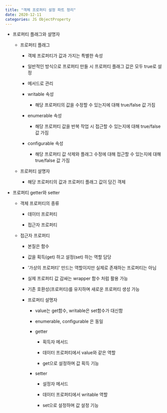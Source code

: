 ```yaml
---
title: "객체 프로퍼티 설정 파트 정리"
date: 2020-12-11
categories: JS ObjectProperty
---
```


- 프로퍼티 플래그와 설명자

  - 프로퍼티 플래그

    - 객체 프로퍼티가 값과 가지는 특별한 속성

    - 일반적인 방식으로 프로퍼티 만들 시 프로퍼티 플래그 값은 모두 true로 설정

    - 메서드로 관리

    - writable 속성

      - 해당 프로퍼티의 값을 수정할 수 있는지에 대해 true/false 값 가짐

    - enumerable 속성

      - 해당 프로퍼티 값을 반복 작업 시 접근할 수 있는지에 대해 true/false 값 가짐

    - configurable 속성

      - 해당 프로퍼티 값 삭제와 플래그 수정에 대해 접근할 수 있는지에 대해 true/false 값 가짐

  - 프로퍼티 설명자

    - 해당 프로퍼티의 값과 프로퍼티 플래그 값이 담긴 객체

- 프로퍼티 getter와 setter

  - 객체 프로퍼티의 종류

    - 데이터 프로퍼티

    - 접근자 프로퍼티

  - 접근자 프로퍼티

    - 본질은 함수

    - 값을 획득(get) 하고 설정(set) 하는 역할 담당

    - '가상의 프로퍼티' 만드는 역할이지만 실제로 존재하는 프로퍼티는 아님

    - 실제 프로퍼티 값 감싸는 wrapper 함수 처럼 활용 가능

    - 기존 호환성(프로퍼티)를 유지하며 새로운 프로퍼티 생성 가능

    - 프로퍼티 설명자

      - value는 get함수, writable은 set함수가 대신함

      - enumerable, configurable 은 동일

      - getter

        - 획득자 메서드

        - 데이터 프로퍼티에서 value와 같은 역할

        - get으로 설정하며 값 획득 기능

      - setter

        - 설정자 메서드

        - 데이터 프로퍼티에서 writable 역할

        - set으로 설정하며 값 설정 기능
